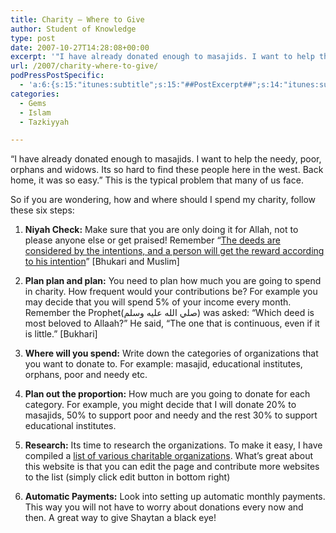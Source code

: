 ```yaml
---
title: Charity – Where to Give
author: Student of Knowledge
type: post
date: 2007-10-27T14:28:08+00:00
excerpt: '"I have already donated enough to masajids. I want to help the needy, poor,  orphans and widows. Its so hard to find these people here in the west. Back  home, it was so easy." This is the typical problem that many of us  face.  What are the solutions?  There are six things you can do to give Shaytan a black eye!'
url: /2007/charity-where-to-give/
podPressPostSpecific:
  - 'a:6:{s:15:"itunes:subtitle";s:15:"##PostExcerpt##";s:14:"itunes:summary";s:15:"##PostExcerpt##";s:15:"itunes:keywords";s:17:"##WordPressCats##";s:13:"itunes:author";s:10:"##Global##";s:15:"itunes:explicit";s:2:"No";s:12:"itunes:block";s:2:"No";}'
categories:
  - Gems
  - Islam
  - Tazkiyyah

---
```

&#8220;I have already donated enough to masajids. I want to help the needy, poor, orphans and widows. Its so hard to find these people here in the west. Back home, it was so easy.&#8221; This is the typical problem that many of us face.

So if you are wondering, how and where should I spend my charity, follow these six steps:

  1.  **Niyah Check:**
Make sure that you are only doing it for Allah, not to please anyone else or get praised! Remember &#8220;<a href="htthttp://islambasics.com/view.php?bkID=42&chapter=1" target="_blank">The deeds are considered by the intentions, and a person will get the reward according to his intention</a>&#8221; [Bhukari and Muslim]

  2. **Plan plan and plan:**
You need to plan how much you are going to spend in charity. How frequent would your contributions be? For example you may decide that you will spend 5% of your income every month. Remember the Prophet(صلي الله عليه وسلم) was asked: &#8220;Which deed is most beloved to Allaah?&#8221; He said, &#8220;<span class="gem">The one that is continuous, even if it is little.</span>&#8221; [Bukhari]

  3. **Where will you spend:**
Write down the categories of organizations that you want to donate to. For example: masajid, educational institutes, orphans, poor and needy etc.

  4. **Plan out the proportion:**
How much are you going to donate for each category. For example, you might decide that I will donate 20% to masajids, 50% to support poor and needy and the rest 30% to support educational institutes.

  5. **Research:**
Its time to research the organizations. To make it easy, I have compiled a [list of various charitable organizations][1]. What&#8217;s great about this website is that you can edit the page and contribute more websites to the list (simply click edit button in bottom right)

  6. **Automatic Payments:**
Look into setting up automatic monthly payments. This way you will not have to worry about donations every now and then. A great way to give Shaytan a black eye!</ol>

 [1]: http://charity.wikidot.com/